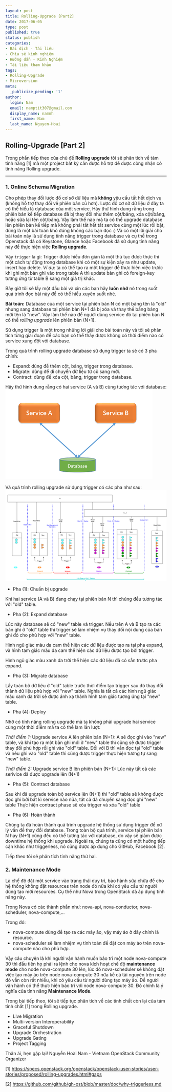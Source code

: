 ```yaml
---
layout: post
title: Rolling-Upgrade [Part2]
date: 2017-06-05
type: post
published: true
status: publish
categories:
- Bài dịch - Tài liệu
- Chia sẻ kinh nghiệm
- Hướng dẫn - Kinh Nghiệm
- Tài liệu tham khảo
tags:
- Rolling-Upgrade
- Microversion
meta:
  _publicize_pending: '1'
author:
  login: Nam
  email: namptit307@gmail.com
  display_name: namnh
  first_name: Nam
  last_name: Nguyen-Hoai
---
```

## Rolling-Upgrade [Part 2]

Trong phần tiếp theo của chủ đề **Rolling upgrade** tôi sẽ phân tích về tám tính năng [1] mà một project bất kỳ cần được hỗ trợ để được công nhận có tính năng Rolling upgrade.

--------------------------------

### 1. Online Schema Migration
Cho phép thay đổi lược đồ cơ sở dữ liệu mà **không** yêu cầu tắt hết dịch vụ (không hỗ trợ thay đổi về phiên bản cũ hơn).
Lược đồ cơ sở dữ liệu ở đây ta có thể hiểu là database của một service. Hãy thử hình dung rằng trong phiên bản kế tiếp database đã bị thay đổi như thêm cột/bảng, xóa cột/bảng, hoặc sửa lại tên cột/bảng. Vậy làm thế nào mà ta có thể upgrade database lên phiên bản kế tiếp mà không phải tắt hết tất service cùng một lúc rồi bật, đúng là một bài toán khó đúng không các bạn đọc :) Và có một lời giải cho bài toán này là sử dụng tính năng trigger trong database và cụ thể trong Openstack đã có Keystone, Glance hoặc Facebook đã sử dụng tính năng này để thực hiện việc **Rolling upgrade**.

Vậy `trigger` là gì: Trigger được hiểu đơn giản là một thủ tục được thực thi một cách tự động trong database khi có một sự kiện xảy ra như update, insert hay delete.
*Ví dụ*: ta có thể tạo ra một trigger để thực hiện việc trước khi ghi một bản ghi vào trong table A thì update bản ghi có foreign-key tương ứng từ table B sang một giá trị khác.

Bây giờ tôi sẽ lấy một đầu bài và xin các bạn hãy  **luôn nhớ** nó trong suốt quá trình đọc bài này để có thể hiểu xuyên suốt nhé.

**Bài toán:** Database của một service tại phiên bản N có một bảng tên là "old" nhưng sang database tại phiên bản N+1 đã bị xóa và thay thế bằng bảng mới tên là "new". Vậy làm thế nào để người dùng service đó tại phiên bản N có thể *rolling upgrade* lên phiên bản (N+1).

Sử dụng trigger là một trong những lời giải cho bài toán này và tôi sẽ phân tích từng giai đoạn để các bạn có thể thấy được không có thời điểm nào có service xung đột với database.

Trong quá trình rolling upgrade database sử dụng trigger ta sẽ có 3 pha chính:
- Expand: dùng để thêm cột, bảng, trigger trong database.
- Migrate: dùng để di chuyển dữ liệu từ cũ sang mới.
- Contract: dùng để xóa cột, bảng, trigger trong database.

Hãy thử hình dung rằng có hai service (A và B) cùng tương tác với database:
![image1](../pictures/two_services.png)

Và quá trình rolling upgrade sử dụng trigger có các pha như sau:
![image2](../pictures/rolling_upgrade_part_2.png)

- Pha (1): Chuẩn bị upgrade

Khi hai service (A và B) đang chạy tại phiên bản N thì chúng đều tương tác với "old" table.

- Pha (2): Expand database

Lúc này database sẽ có "new" table và trigger. Nếu trên A và B tạo ra các bản ghi ở "old" table thì trigger sẽ làm nhiệm vụ thay đổi nội dung của bản ghi đó cho phù hợp với "new" table.

Hình ngũ giác màu da cam thể hiện các dữ liệu được tạo ra tại pha expand, và hình tam giác màu da cam thể hiện các dữ liệu được tạo bởi trigger.

Hình ngũ giác màu xanh da trời thể hiện các dữ liệu đã có sẵn trước pha expand.

- Pha (3): Migrate database

Lấy toàn bộ dữ liệu ở "old" table trước thời điểm tạo trigger sau đó thay đổi thành dữ liệu phù hợp với "new" table. Nghĩa là tất cả các hình ngũ giác màu xanh da trời sẽ được ánh xạ thành hình tam giác tương ứng tại "new" table.

- Pha (4): Deploy

Nhờ có tính năng rolling upgrade mà ta không phải upgrade hai service cùng một thời điểm mà ta có thể làm lần lượt:

*Thời điểm 1:* Upgrade service A lên phiên bản (N+1):
A sẽ đọc ghi vào "new" table, và khi tạo ra một bản ghi mới ở "new" table thì cũng sẽ được trigger thay đổi phù hợp rồi ghi vào "old" table.
Đối với B thì vẫn đọc tại "old" table và nếu ghi vào "old" table thì cũng được trigger thực hiện tương tự sang "new" table.

*Thời điểm 2:* Upgrade service B lên phiên bản (N+1):
Lúc này tất cả các serivice đã được upgrade lên (N+1)

- Pha (5): Contract database

Sau khi đã upgrade toàn bộ service lên (N+1) thì "old" table sẽ không được đọc ghi bởi bất kì service nào nữa, tất cả đã chuyển sang đọc ghi "new" table
Thực hiện contract phase sẽ xóa trigger và xóa "old" table

- Pha (6): Hoàn thành

Chúng ta đã hoàn thành quá trình upgrade hệ thống sử dụng trigger để xử lý vấn đề thay đổi database. Trong toàn bộ quá trình, service tại phiên bản N hay (N+1) cũng đều có thể tương tác với database, do vậy sẽ giảm được downtime hệ thống khi upgrade. Ngoài ra, chúng ta cũng có một hướng tiếp cận khác như triggerless, nó cũng được áp dụng cho GitHub, Facebook [2].

Tiếp theo tôi sẽ phân tích tính năng thứ hai.

### 2. Maintenance Mode
Là chế độ đặt một service vào trạng thái duy trì, bảo hành sửa chữa để cho hệ thống không đặt resources trên node đó nữa khi có yêu cầu từ người dùng tạo mới resources. Cụ thể như Nova trong OpenStack đã áp dụng tính năng này.

Trong Nova có các thành phần như: nova-api, nova-conductor, nova-scheduler, nova-compute,...

Trong đó:
- nova-compute dùng để tạo ra các máy ảo, vậy máy ảo ở đây chính là resource.
- nova-scheduler sẽ làm nhiệm vụ tính toán để đặt con máy ảo trên nova-compute nào cho phù hợp.

Vậy câu chuyện là khi người vận hành muốn bảo trì một node nova-compute 30 thì đầu tiên họ phải ra lệnh cho nova kích hoạt chế độ **maintenance mode** cho node nova-compute 30 lên, lúc đó nova-scheduler sẽ không đặt việc tạo máy ảo trên node nova-compute 30 nữa kể cả tài nguyên trên node đó vẫn còn rất nhiều, khi có yêu cầu từ người dùng tạo máy ảo. Để người vận hành có thể thực hiện bảo trì với node nova-compute 30.
Đó chính là ý nghĩa của tính năng **Maintenance Mode**.

Trong bài tiếp theo, tôi sẽ tiếp tục phân tích về các tính chất còn lại của tám tính chất [1] trong Rolling upgrade.

- Live Migration
- Multi-version Interoperability
- Graceful Shutdown
- Upgrade Orchestration
- Upgrade Gating
- Project Tagging

Thân ái, hẹn gặp lại!
Nguyễn Hoài Nam - Vietnam OpenStack Community Organizer

[1] https://specs.openstack.org/openstack/openstack-user-stories/user-stories/proposed/rolling-upgrades.html#gaps

[2] https://github.com/github/gh-ost/blob/master/doc/why-triggerless.md
